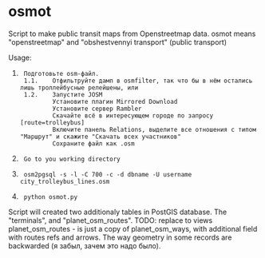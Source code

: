 osmot
=====

Script to make public transit maps from Openstreetmap data. 
osmot means "openstreetmap" and "obshestvennyi transport" (public transport)

Usage:

1.      Подготовьте osm-файл. 
        1.1.    Отфильтруйте дамп в osmfilter, так что бы в нём остались лишь троллейбусные релейшены, или
        1.2.    Запустите JOSM
                Установите плагин Mirrored Download
                Установите сервер Rambler
                Скачайте всё в интересующем городе по запросу [route=trolleybus]
                Включите панель Relations, выделите все отношения с типом "Маршрут" и скажите "Скачать всех участников"
                Сохраните файл как .osm
2.      Go to you working directory
3.      osm2pgsql -s -l -C 700 -c -d dbname -U username  city_trolleybus_lines.osm
4.      python osmot.py

Script will created two additionaly tables in PostGIS database. The "terminals", and "planet_osm_routes". 
        TODO: replace to views
planet_osm_routes - is just a copy of planet_osm_ways, with additional field with routes refs and arrows. The way geometry in some records are backwarded (я забыл, зачем это надо было). 
